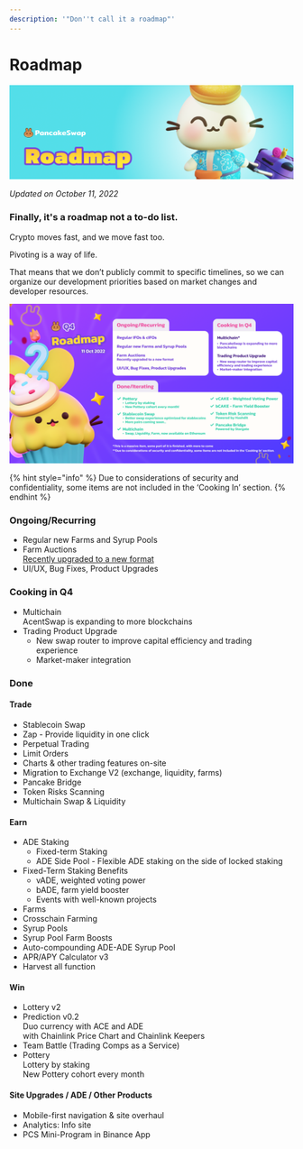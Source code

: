```yaml
---
description: '"Don''t call it a roadmap"'
---
```


# Roadmap

![](.gitbook/assets/roadmap-header.png)

_Updated on October 11, 2022_

### Finally, it's a roadmap not a to-do list.

Crypto moves fast, and we move fast too.

Pivoting is a way of life.

That means that we don’t publicly commit to specific timelines, so we can organize our development priorities based on market changes and developer resources.

![](<.gitbook/assets/2022 Q4.png>)

{% hint style="info" %}
Due to considerations of security and confidentiality, some items are not included in the ‘Cooking In’ section.
{% endhint %}

### Ongoing/Recurring

* Regular new Farms and Syrup Pools&#x20;
* Farm Auctions\
  [Recently upgraded to a new format](https://medium.com/pancakeswap/reinventing-recipe-new-updates-to-pancakeswap-farm-auctions-2ade3a0283b3?source=collection\_home---4------3-----------------------)
* UI/UX, Bug Fixes, Product Upgrades

### Cooking in Q4

* Multichain\
  AcentSwap is expanding to more blockchains
* Trading Product Upgrade
  * New swap router to improve capital efficiency and trading experience
  * Market-maker integration

### Done

#### Trade

* Stablecoin Swap
* Zap - Provide liquidity in one click
* Perpetual Trading
* Limit Orders
* Charts & other trading features on-site
* Migration to Exchange V2 (exchange, liquidity, farms)
* Pancake Bridge
* Token Risks Scanning
* Multichain Swap & Liquidity

#### Earn

* ADE Staking
  * Fixed-term Staking
  * ADE Side Pool - Flexible ADE staking on the side of locked staking
* Fixed-Term Staking Benefits&#x20;
  * vADE, weighted voting power
  * bADE, farm yield booster
  * Events with well-known projects
* Farms
* Crosschain Farming
* Syrup Pools
* Syrup Pool Farm Boosts
* Auto-compounding ADE-ADE Syrup Pool
* APR/APY Calculator v3
* Harvest all function

#### Win

* Lottery v2
* Prediction v0.2\
  Duo currency with ACE and ADE\
  with Chainlink Price Chart and Chainlink Keepers
* Team Battle (Trading Comps as a Service)
* Pottery\
  Lottery by staking\
  New Pottery cohort every month

#### Site Upgrades / ADE / Other Products

* Mobile-first navigation & site overhaul
* Analytics: Info site
* PCS Mini-Program in Binance App


